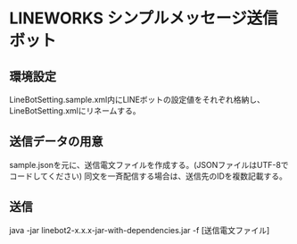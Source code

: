 # LINEWORKS シンプルメッセージ送信ボット

## 環境設定
LineBotSetting.sample.xml内にLINEボットの設定値をそれぞれ格納し、LineBotSetting.xmlにリネームする。

## 送信データの用意
sample.jsonを元に、送信電文ファイルを作成する。(JSONファイルはUTF-8でコードしてください)
同文を一斉配信する場合は、送信先のIDを複数記載する。

## 送信
java -jar linebot2-x.x.x-jar-with-dependencies.jar -f [送信電文ファイル]

